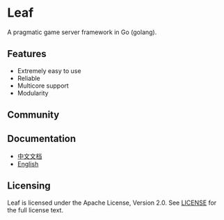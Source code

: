 Leaf
====
A pragmatic game server framework in Go (golang).

Features
---------

* Extremely easy to use
* Reliable
* Multicore support
* Modularity

Community
---------



Documentation
---------

* [中文文档](https://github.com/cgsunshine/leaf/blob/master/TUTORIAL_ZH.md)
* [English](https://github.com/cgsunshine/leaf/blob/master/TUTORIAL_EN.md)

Licensing
---------

Leaf is licensed under the Apache License, Version 2.0. See [LICENSE](https://github.com/cgsunshine/leaf/blob/master/LICENSE) for the full license text.
